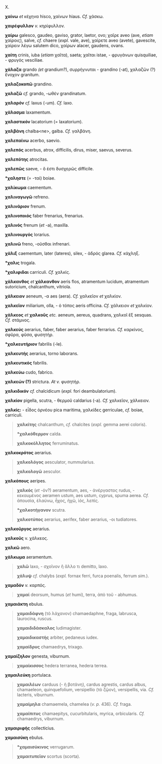 X.

**χαίνω** *et* κέχηνα hisco, χαίνων hiaus. *Cf.* χάσκω.

**χαιρέφυλλον** *v.* κηρίφυλλον.

**χαίρω** galesco, gaudeo, gaviso, grator, laetor, ovo; χαῖρε aveo (ave,
*etiam* χαίροις), salve, *cf.* chaere (*expl.* vale, ave), χαίρετε aveo
(avete), gavescite, χαίρειν λέγω salutem dico, χαίρων alacer, gaudens,
ovans.

**χαίτη** crinis, iuba (*etiam* χαῖτα), saeta; χαῖται istae, - φρυγάνων
quisquiliae, - φρυγός vesciliae.

**χάλαζα** grando *(et* grandium?), συρρήγνυται - grandino (-at),
χαλαζῶν (?) ἔνοχον granitum.

**χαλαζοκοπῶ** grandino.

**χαλαζῶ** *cf.* grando, -ωθέν grandinatum.

**χαλαρόν** *cf.* laxus (-um). *Cf.* laxo.

**χάλασμα** laxamentum.

**χαλαστικόν** lacatorium (= laxatorium).

**χαλβάνη** chalba\<ne\>, galba. *Cf.* γαλβάνη.

**χαλεπαίνω** acerbo, saevio.

**χαλεπός** acerbus, atrox, difficilis, dirus, miser, saevus, severus.

**χαλεπότης** atrocitas.

**χαλεπῶς** saeve, - ὅ ἐστι δυσχερῶς difficile.

**\*χαληστε** (= -ταί) boiae.

**χαλίκωμα** caementum.

**χαλιναγωγῶ** refreno.

**χαλινάριον** frenum.

**χαλινοποιός** faber frenarius, frenarius.

**χαλινός** frenum (*et* -a), maxilla.

**χαλινουργός** lorarius.

**χαλινῶ** freno, -οῦσθαι infrenari.

**χάλιξ** caementum, later (lateres), silex, - ἁδρός glarea. *Cf.*
κάχληξ.

**\*χαλις** trogala.

**\*χαλιφιδαι** carriculi. *Cf.* χαλκίς.

**χάλκανθος** *et* **χάλκανθov** aeris flos, atramentum lucidum,
atramentum sutoricium, chalcanthum, vitriola.

**χάλκειον** aeneum, -α aes (aera). *Cf.* χαλκεῖον *et* χαλκίον.

**χαλκεῖον** miliarium, olla, - ὁ τόπος aeris officina. *Cf.* χάλκειον
*et* χαλκίον.

**χάλκεος** *et* **χαλκοῦς** *etc.* aeneum, aereus, quadrans, χαλκοῖ ἕξ
sesquas. *Cf.* στάμνος.

**χαλκεύς** aerarius, faber, faber aerarius, faber ferrarius. *Cf.*
καρκίνος, σφῦρα, φῦσα, φυσητήρ.

**\*χαλκευτήριον** fabrilis (-le).

**χαλκευτής** aerarius, torno laborans.

**χαλκευτικός** fabrilis.

**χαλκεύω** cudo, fabrico.

**χαλκεών (?)** strictura. *At v.* φυσητήρ.

**χαλκιδικόν** *cf.* chalcidicum (*expl.* fori deambulatorium).

**χαλκίον** pigella, scutra, - θερμοῦ caldarius (-a). *Cf.* χαλκεῖον,
χάλκειον.

**χαλκίς:** - εἶδος ὀρνέου pica maritima, χαλκίδες gerriculae, *cf.*
boiae, carriculi.

> **χαλκίτης** chalcanthum, *cf.* chalcites (*expl.* gemma aerei
> coloris).
>
> **\*χαλκόθερμον** calda.
>
> **χαλκοκόλλητος** ferruminatus.

**χαλκοκρότος** aerarius.

> **χαλκολόγος** aesculator, nummularius.
>
> **χαλκολογῶ** aesculor.

**χαλκόπους** aeripes.

> **χαλκός** (*et* -όν?) aeramentum, aes, - ἀνέργαστος rudus, -
> κεκαυμένος aeramen ustum, aes ustum, cyprus, spuma aerea. *Cf.*
> ἀπουσία, ἐλαύνω, ἧχος, ἠχῶ, ἰός, λεπίς.
>
> **\*χαλκοτήγανον** scutra.
>
> **χαλκοτύπος** aerarius, aerifex, faber aerarius, -οι tudiatores.

**χαλκοῦργος** aerarius.

**χαλκοῦς** v. χάλκεος.

**χαλκῶ** aero.

**χάλκωμα** aeramentum.

> **χαλῶ** laxo, - σχοῖνον ἢ ἄλλο τι demitto, laxo.
>
> **χάλυψ** *cf.* chalybs (*expl.* fornax ferri, furca poenalis, ferrum
> *sim.*).

**χαμαδόν** *v.* καρπός.

> **χαμαί** deorsum, humus (*et* humi), terra, ἀπὸ τοῦ - abhumus.

**χαμαιάκτη** ebulus.

> **χαμαιδάφνη** (τὸ λάχανον) chamaedaphne, fraga, labrusca, laurocina,
> ruscus.
>
> **χαμαιδιδάσκαλος** ludimagister.
>
> **χαμαιδικαστής** arbiter, pedaneus iudex.
>
> **χαμαίδρυς** chamaedrys, trixago.

**χαμαίζηλον** genesta, viburnum.

> **χαμαίκισσος** hedera terranea, hedera terrea.

**χαμαιλεύκη** portulaca.

> **χαμαιλέων** carduus (- ἡ βοτάνη), cardus agrestis, cardus albus,
> chamaeleon, quinquefolium, versipellio (τὸ ζῷον), versipellis, via.
> *Cf.* lacteris, viburnum.
>
> **χαμαίμηλα** chamaemela, chamelea (*v. p.* 436). *Cf.* fraga.
>
> **χαμαίπιτυς** chamaepitys, cucurbitularis, myrica, orbicularis. *Cf.*
> chamaedrys, viburnum.

**χαμαιριφής** collecticius.

**χαμαισύκη** ebulus.

> **\*χαμαισύκινος** verrugarum.
>
> **χαμαιτυπεῖον** scortus (scorta).
